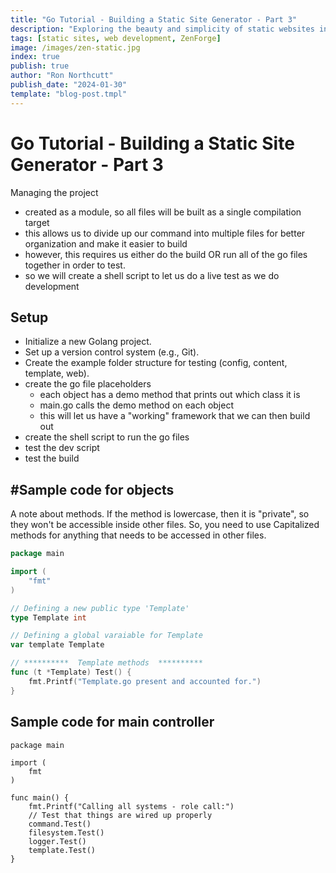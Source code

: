 ```yaml
---
title: "Go Tutorial - Building a Static Site Generator - Part 3"
description: "Exploring the beauty and simplicity of static websites in the modern web era."
tags: [static sites, web development, ZenForge]
image: /images/zen-static.jpg
index: true
publish: true
author: "Ron Northcutt"
publish_date: "2024-01-30"
template: "blog-post.tmpl"
---
```


# Go Tutorial - Building a Static Site Generator - Part  3
Managing the project

- created as a module, so all files will be built as a single compilation target
- this allows us to divide up our command into multiple files for better organization and make it easier to build
- however, this requires us either do the build OR run all of the go files together in order to test.
- so we will create a shell script to let us do a live test as we do development

## Setup
- Initialize a new Golang project.
- Set up a version control system (e.g., Git).
- Create the example folder structure for testing (config, content, template, web).
- create the go file placeholders
    - each object has a demo method that prints out which class it is
    - main.go calls the demo method on each object
    - this will let us have a "working" framework that we can then build out
- create the shell script to run the go files 
- test the dev script
- test the build

## #Sample code for objects
A note about methods. If the method is lowercase, then it is "private", so they
won't be accessible inside other files. So, you need to use Capitalized methods
for anything that needs to be accessed in other files.

```go
package main

import (
	"fmt"
)

// Defining a new public type 'Template'
type Template int

// Defining a global varaiable for Template
var template Template

// **********  Template methods  **********
func (t *Template) Test() {
	fmt.Printf("Template.go present and accounted for.")
}

```
## Sample code for main controller
```
package main

import (
    fmt
)

func main() {
    fmt.Printf("Calling all systems - role call:")
	// Test that things are wired up properly
    command.Test()
	filesystem.Test()
    logger.Test()
	template.Test()
}

```